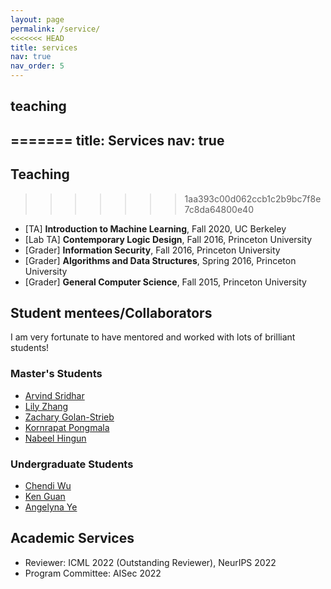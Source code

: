 ```yaml
---
layout: page
permalink: /service/
<<<<<<< HEAD
title: services
nav: true
nav_order: 5
---
```


## teaching
=======
title: Services
nav: true
---

## Teaching
>>>>>>> 1aa393c00d062ccb1c2b9bc7f8e7c8da64800e40

- [TA] **Introduction to Machine Learning**, Fall 2020, UC Berkeley
- [Lab TA] **Contemporary Logic Design**, Fall 2016, Princeton University
- [Grader] **Information Security**, Fall 2016, Princeton University
- [Grader] **Algorithms and Data Structures**, Spring 2016, Princeton University
- [Grader] **General Computer Science**, Fall 2015, Princeton University

## Student mentees/Collaborators

I am very fortunate to have mentored and worked with lots of brilliant students!

### Master's Students

- [Arvind Sridhar](https://www.arvindpsridhar.com/)
- [Lily Zhang](https://www.linkedin.com/in/xinyun-zhang-b401bb11a/)
- [Zachary Golan-Strieb](https://www.linkedin.com/in/zachary-golan-strieb-386b8a9b/)
- [Kornrapat Pongmala](https://th.linkedin.com/in/kornrapat-pongmala-a734451a3)
- [Nabeel Hingun](https://nabeelhingun.com/)

### Undergraduate Students

- [Chendi Wu](https://www.linkedin.com/in/chendi-wu-66632693/)
- [Ken Guan](https://www.linkedin.com/in/ruihan-guan/)
- [Angelyna Ye](https://www.linkedin.com/in/yilin-angelyna-ye/)

## Academic Services

- Reviewer: ICML 2022 (Outstanding Reviewer), NeurIPS 2022
- Program Committee: AISec 2022
